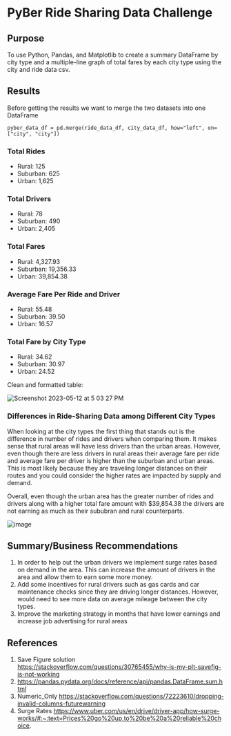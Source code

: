 # PyBer Ride Sharing Data Challenge

## Purpose
To use Python, Pandas, and Matplotlib to create a summary DataFrame by city type and a multiple-line graph of total fares by each city type using the city and ride data csv.

## Results

Before getting the results we want to merge the two datasets into one DataFrame

    pyber_data_df = pd.merge(ride_data_df, city_data_df, how="left", on=["city", "city"])


### Total Rides
- Rural: 125
- Suburban: 625
- Urban: 1,625

### Total Drivers
- Rural: 78
- Suburban: 490
- Urban: 2,405

### Total Fares
- Rural: 4,327.93
- Suburban: 19,356.33
- Urban: 39,854.38

### Average Fare Per Ride and Driver
- Rural: 55.48
- Suburban: 39.50
- Urban: 16.57

### Total Fare by City Type
- Rural: 34.62
- Suburban: 30.97
- Urban: 24.52

Clean and formatted table:

![Screenshot 2023-05-12 at 5 03 27 PM](https://github.com/Jall3n/Module-5-Ride-Sharing/assets/119149740/3b41242e-b0ac-472d-8ff2-fa794808f2bb)

### Differences in Ride-Sharing Data among Different City Types

When looking at the city types the first thing that stands out is the difference in number of rides and drivers when comparing them. It makes sense that rural areas will have less drivers than the urban areas. However, even though there are less drivers in rural areas their average fare per ride and average fare per driver is higher than the suburban and urban areas. This is most likely because they are traveling longer distances on their routes and you could consider the higher rates are impacted by supply and demand.

Overall, even though the urban area has the greater number of rides and drivers along with a higher total fare amount with $39,854.38 the drivers are not earning as much as their sububran and rural counterparts.

![image](https://github.com/Jall3n/Module-5-Ride-Sharing/assets/119149740/e7ff0532-4b90-479a-b3cd-b7b69b809198)


## Summary/Business Recommendations
1. In order to help out the urban drivers we implement surge rates based on demand in the area. This can increase the amount of drivers in the area and allow them to earn some more money.
2. Add some incentives for rural drivers such as gas cards and car maintenance checks since they are driving longer distances. However, would need to see more data on average mileage between the city types. 
3. Improve the marketing strategy in months that have lower earnings and increase job advertising for rural areas

## References
1. Save Figure solution https://stackoverflow.com/questions/30765455/why-is-my-plt-savefig-is-not-working
2. https://pandas.pydata.org/docs/reference/api/pandas.DataFrame.sum.html
3. Numeric_Only https://stackoverflow.com/questions/72223610/dropping-invalid-columns-futurewarning
4. Surge Rates https://www.uber.com/us/en/drive/driver-app/how-surge-works/#:~:text=Prices%20go%20up,to%20be%20a%20reliable%20choice.
